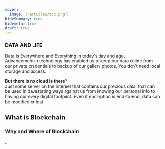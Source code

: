 ```yaml
---
cover: 
  image: ("articles/bcc.png")
hideSummary: true
hidemeta: true
draft: true
---
```

### DATA AND LIFE
Data is Everywhere and Everything in today's day and age, \
Advancement in technology has enabled us to keep our data online from our private credentials to backup of our gallery photos, You don't need local storage and access.

**But there is no cloud is there?** \
Just some server on the internet that contains our precious data, that can be used in devastating ways against us from knowing our personal info to having our every digital footprint. Even if encryption is end-to-end, data can be modified or lost.


## What is Blockchain



### Why and Where of Blockchain 
..
